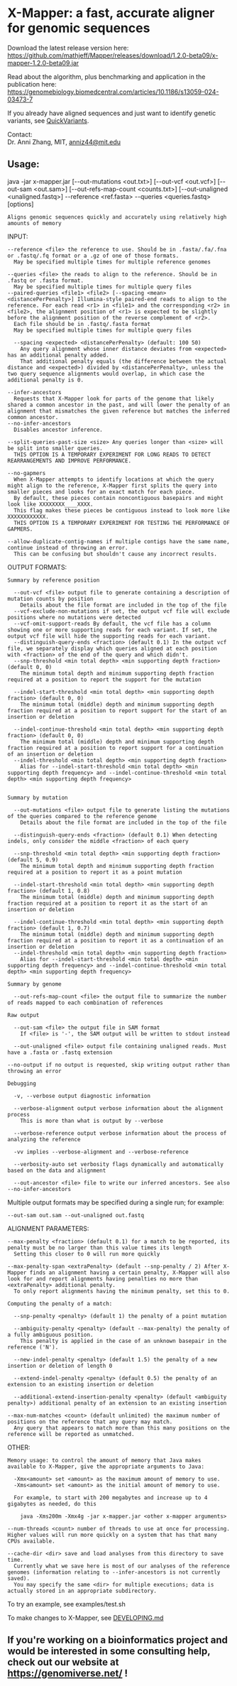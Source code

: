 # X-Mapper: a fast, accurate aligner for genomic sequences

Download the latest release version here: https://github.com/mathjeff/Mapper/releases/download/1.2.0-beta09/x-mapper-1.2.0-beta09.jar

Read about the algorithm, plus benchmarking and application in the publication here: https://genomebiology.biomedcentral.com/articles/10.1186/s13059-024-03473-7

If you already have aligned sequences and just want to identify genetic variants, see [QuickVariants](https://github.com/caozhichongchong/QuickVariants).

Contact:\
 Dr. Anni Zhang, MIT, anniz44@mit.edu

## Usage:
  java -jar x-mapper.jar [--out-mutations <out.txt>] [--out-vcf <out.vcf>] [--out-sam <out.sam>] [--out-refs-map-count <counts.txt>] [--out-unaligned <unaligned.fastq>] --reference <ref.fasta> --queries <queries.fastq> [options]

    Aligns genomic sequences quickly and accurately using relatively high amounts of memory

  INPUT:

    --reference <file> the reference to use. Should be in .fasta/.fa/.fna or .fastq/.fq format or a .gz of one of those formats.
      May be specified multiple times for multiple reference genomes

    --queries <file> the reads to align to the reference. Should be in .fastq or .fasta format.
      May be specified multiple times for multiple query files
    --paired-queries <file1> <file2> [--spacing <mean> <distancePerPenalty>] Illumina-style paired-end reads to align to the reference. For each read <r1> in <file1> and the corresponding <r2> in <file2>, the alignment position of <r1> is expected to be slightly before the alignment position of the reverse complement of <r2>.
      Each file should be in .fastq/.fasta format
      May be specified multiple times for multiple query files

      --spacing <expected> <distancePerPenalty> (default: 100 50)
        Any query alignment whose inner distance deviates from <expected> has an additional penalty added.
        That additional penalty equals (the difference between the actual distance and <expected>) divided by <distancePerPenalty>, unless the two query sequence alignments would overlap, in which case the additional penalty is 0.

    --infer-ancestors
      Requests that X-Mapper look for parts of the genome that likely shared a common ancestor in the past, and will lower the penalty of an alignment that mismatches the given reference but matches the inferred common ancestor.
    --no-infer-ancestors
      Disables ancestor inference.

    --split-queries-past-size <size> Any queries longer than <size> will be split into smaller queries.
      THIS OPTION IS A TEMPORARY EXPERIMENT FOR LONG READS TO DETECT REARRANGEMENTS AND IMPROVE PERFORMANCE.

    --no-gapmers
      When X-Mapper attempts to identify locations at which the query might align to the reference, X-Mapper first splits the query into smaller pieces and looks for an exact match for each piece.
      By default, these pieces contain noncontiguous basepairs and might look like XXXXXXXX____XXXX.
      This flag makes these pieces be contiguous instead to look more like XXXXXXXXXXXX.
      THIS OPTION IS A TEMPORARY EXPERIMENT FOR TESTING THE PERFORMANCE OF GAPMERS.

    --allow-duplicate-contig-names if multiple contigs have the same name, continue instead of throwing an error.
      This can be confusing but shouldn't cause any incorrect results.

  OUTPUT FORMATS:

    Summary by reference position

      --out-vcf <file> output file to generate containing a description of mutation counts by position
        Details about the file format are included in the top of the file
      --vcf-exclude-non-mutations if set, the output vcf file will exclude positions where no mutations were detected
      --vcf-omit-support-reads By default, the vcf file has a column showing one or more supporting reads for each variant. If set, the output vcf file will hide the supporting reads for each variant.
      --distinguish-query-ends <fraction> (default 0.1) In the output vcf file, we separately display which queries aligned at each position with <fraction> of the end of the query and which didn't.
      --snp-threshold <min total depth> <min supporting depth fraction> (default 0, 0)
        The minimum total depth and minimum supporting depth fraction required at a position to report the support for the mutation

      --indel-start-threshold <min total depth> <min supporting depth fraction> (default 0, 0)
        The minimum total (middle) depth and minimum supporting depth fraction required at a position to report support for the start of an insertion or deletion

      --indel-continue-threshold <min total depth> <min supporting depth fraction> (default 0, 0)
        The minimum total (middle) depth and minimum supporting depth fraction required at a position to report support for a continuation of an insertion or deletion
      --indel-threshold <min total depth> <min supporting depth fraction>
        Alias for --indel-start-threshold <min total depth> <min supporting depth frequency> and --indel-continue-threshold <min total depth> <min supporting depth frequency>


    Summary by mutation

      --out-mutations <file> output file to generate listing the mutations of the queries compared to the reference genome
        Details about the file format are included in the top of the file

      --distinguish-query-ends <fraction> (default 0.1) When detecting indels, only consider the middle <fraction> of each query

      --snp-threshold <min total depth> <min supporting depth fraction> (default 5, 0.9)
        The minimum total depth and minimum supporting depth fraction required at a position to report it as a point mutation

      --indel-start-threshold <min total depth> <min supporting depth fraction> (default 1, 0.8)
        The minimum total (middle) depth and minimum supporting depth fraction required at a position to report it as the start of an insertion or deletion

      --indel-continue-threshold <min total depth> <min supporting depth fraction> (default 1, 0.7)
        The minimum total (middle) depth and minimum supporting depth fraction required at a position to report it as a continuation of an insertion or deletion
      --indel-threshold <min total depth> <min supporting depth fraction>
        Alias for --indel-start-threshold <min total depth> <min supporting depth frequency> and --indel-continue-threshold <min total depth> <min supporting depth frequency>

    Summary by genome

      --out-refs-map-count <file> the output file to summarize the number of reads mapped to each combination of references

    Raw output

      --out-sam <file> the output file in SAM format
        If <file> is '-', the SAM output will be written to stdout instead

      --out-unaligned <file> output file containing unaligned reads. Must have a .fasta or .fastq extension

    --no-output if no output is requested, skip writing output rather than throwing an error

    Debugging

      -v, --verbose output diagnostic information

      --verbose-alignment output verbose information about the alignment process
        This is more than what is output by --verbose

      --verbose-reference output verbose information about the process of analyzing the reference

      -vv implies --verbose-alignment and --verbose-reference

      --verbosity-auto set verbosity flags dynamically and automatically based on the data and alignment

      --out-ancestor <file> file to write our inferred ancestors. See also --no-infer-ancestors

  Multiple output formats may be specified during a single run; for example:

    --out-sam out.sam --out-unaligned out.fastq

  ALIGNMENT PARAMETERS:

    --max-penalty <fraction> (default 0.1) for a match to be reported, its penalty must be no larger than this value times its length
      Setting this closer to 0 will run more quickly

    --max-penalty-span <extraPenalty> (default --snp-penalty / 2) After X-Mapper finds an alignment having a certain penalty, X-Mapper will also look for and report alignments having penalties no more than <extraPenalty> additional penalty.
      To only report alignments having the minimum penalty, set this to 0.

    Computing the penalty of a match:

      --snp-penalty <penalty> (default 1) the penalty of a point mutation

      --ambiguity-penalty <penalty> (default --max-penalty) the penalty of a fully ambiguous position.
        This penalty is applied in the case of an unknown basepair in the reference ('N').

      --new-indel-penalty <penalty> (default 1.5) the penalty of a new insertion or deletion of length 0

      --extend-indel-penalty <penalty> (default 0.5) the penalty of an extension to an existing insertion or deletion

      --additional-extend-insertion-penalty <penalty> (default <ambiguity penalty>) additional penalty of an extension to an existing insertion

    --max-num-matches <count> (default unlimited) the maximum number of positions on the reference that any query may match.
      Any query that appears to match more than this many positions on the reference will be reported as unmatched.

  OTHER:

    Memory usage: to control the amount of memory that Java makes available to X-Mapper, give the appropriate arguments to Java:

      -Xmx<amount> set <amount> as the maximum amount of memory to use.
      -Xms<amount> set <amount> as the initial amount of memory to use.

      For example, to start with 200 megabytes and increase up to 4 gigabytes as needed, do this

        java -Xms200m -Xmx4g -jar x-mapper.jar <other x-mapper arguments>

    --num-threads <count> number of threads to use at once for processing. Higher values will run more quickly on a system that has that many CPUs available.

    --cache-dir <dir> save and load analyses from this directory to save time.
      Currently what we save here is most of our analyses of the reference genomes (information relating to --infer-ancestors is not currently saved).
      You may specify the same <dir> for multiple executions; data is actually stored in an appropriate subdirectory.

To try an example, see examples/test.sh

To make changes to X-Mapper, see [DEVELOPING.md](DEVELOPING.md)

## If you're working on a bioinformatics project and would be interested in some consulting help, check out our website at https://genomiverse.net/ !
